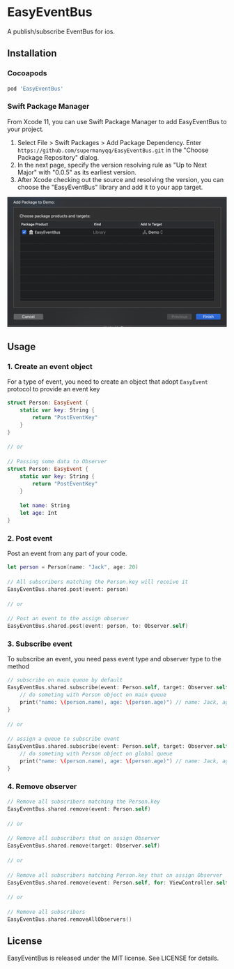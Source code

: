 # EasyEventBus

A publish/subscribe EventBus for ios.

## Installation

### Cocoapods

```ruby
pod 'EasyEventBus'
```

### Swift Package Manager

From Xcode 11, you can use Swift Package Manager to add EasyEventBus to your project.

1. Select File > Swift Packages > Add Package Dependency. Enter `https://github.com/supermanyqq/EasyEventBus.git` in the "Choose Package Repository" dialog.
2. In the next page, specify the version resolving rule as "Up to Next Major" with "0.0.5" as its earliest version.
3. After Xcode checking out the source and resolving the version, you can choose the "EasyEventBus" library and add it to your app target.

![test](Images/add_package.png)

## Usage

### 1. Create an event object

For a type of event, you need to create an object that adopt `EasyEvent` protocol to provide an event key

```Swift
struct Person: EasyEvent {
    static var key: String {
        return "PostEventKey"
    }
}

// or

// Passing some data to Observer
struct Person: EasyEvent {
    static var key: String {
        return "PostEventKey"
    }
    
    let name: String
    let age: Int
}

```

### 2. Post event

Post an event from any part of your code.

```Swift
let person = Person(name: "Jack", age: 20)

// All subscribers matching the Person.key will receive it
EasyEventBus.shared.post(event: person)

// or

// Post an event to the assign observer
EasyEventBus.shared.post(event: person, to: Observer.self)
```

### 3. Subscribe event

To subscribe an event, you need pass event type and observer type to the method

```Swift
// subscribe on main queue by default
EasyEventBus.shared.subscribe(event: Person.self, target: Observer.self) { (person) in
    // do someting with Person object on main queue
    print("name: \(person.name), age: \(person.age)") // name: Jack, age: 20
}

// or
 
// assign a queue to subscribe event   
EasyEventBus.shared.subscribe(event: Person.self, target: Observer.self, queue: .global) { (person) in
    // do someting with Person object on global queue
    print("name: \(person.name), age: \(person.age)") // name: Jack, age: 20
}
```

### 4. Remove observer

```Swift
// Remove all subscribers matching the Person.key
EasyEventBus.shared.remove(event: Person.self)

// or

// Remove all subscribers that on assign Observer
EasyEventBus.shared.remove(target: Observer.self)

// or

// Remove all subscribers matching Person.key that on assign Observer
EasyEventBus.shared.remove(event: Person.self, for: ViewController.self)

// or

// Remove all subscribers
EasyEventBus.shared.removeAllObservers()
```

## License

EasyEventBus is released under the MIT license. See LICENSE for details.